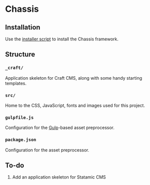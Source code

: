 
# Chassis

## Installation

Use the [installer script](https://github.com/samjoneill/commands/blob/main/initproject) to install the Chassis framework.

## Structure

### `_craft/`

Application skeleton for Craft CMS, along with some handy starting templates.

### `src/`

Home to the CSS, JavaScript, fonts and images used for this project.

### `gulpfile.js`

Configuration for the [Gulp](https://gulpjs.com/)-based asset preprocessor.

### `package.json`

Configuration for the asset preprocessor.

## To-do

1. Add an application skeleton for Statamic CMS